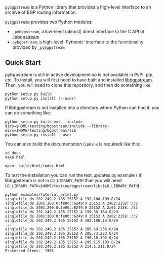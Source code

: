 `pybgpstream` is a Python library that provides a high-level interface to an
archive of BGP routing information.

`pybgpstream` provides two Python modules:
 - `_pybgpstream`, a low-level (almost) direct interface to the C API of
   [libbgpstream](https://github.com/caida/bgpstream)
 - `pybgpstream`, a high-level 'Pythonic' interface to the functionality
   provided by `_pybgpstream`


Quick Start
-----------

pybgpstream is still in active development so is not available in PyPI, pip,
etc. To install, you will first need to have built and installed
[libbgpstream](https://github.com/caida/bgpstream).
Then, you will need to clone this repository, and then do something like:

~~~
python setup.py build
python setup.py install [--user]
~~~

If  libbgpstream is not installed into a directory where Python can
find it, you can do something like:

~~~
python setup.py build_ext --include-dirs=$HOME/testing/bgpstream/include --library-dirs=$HOME/testing/bgpstream/lib
python setup.py install --user
~~~

You can also build the documentation (`sphinx` is required) like this:

~~~
cd docs
make html

open _build/html/index.html
~~~


To test the installation you can run the test_updates.py example
( if libbgpstream is not in `LD_LIBRARY_PATH` than you will need
`LD_LIBRARY_PATH=$HOME/testing/bgpstream/lib:$LD_LIBRARY_PATH`):

```engine='bash'
python examples/tutorial_print.py
singlefile_ds 202.249.2.185 25152 A 192.108.199.0/24
singlefile_ds 2001:200:0:fe00::6249:0 25152 A 2a02:2158::/32
singlefile_ds 2001:200:0:fe00::6249:0 25152 A 2a02:2158::/32
singlefile_ds 202.249.2.185 25152 A 199.38.164.0/23
singlefile_ds 2001:200:0:fe00::6249:0 25152 A 2a02:2158::/32
singlefile_ds 202.249.2.185 25152 A 202.180.14.0/24
...
singlefile_ds 202.249.2.185 25152 A 205.69.236.0/24
singlefile_ds 202.249.2.185 25152 A 205.73.223.0/24
singlefile_ds 202.249.2.185 25152 A 199.10.192.0/24
singlefile_ds 202.249.2.185 25152 A 205.115.193.0/24
singlefile_ds 202.249.2.185 25152 A 214.1.211.0/24
Processed elems:  1561
```
